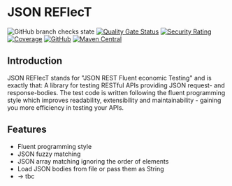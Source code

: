 # JSON REFlecT

![GitHub branch checks state](https://img.shields.io/github/checks-status/olivergregorius/json-reflect/main?label=Checks)
[![Quality Gate Status](https://sonarcloud.io/api/project_badges/measure?project=olivergregorius_json-reflect&metric=alert_status)](https://sonarcloud.io/summary/new_code?id=olivergregorius_json-reflect)
[![Security Rating](https://sonarcloud.io/api/project_badges/measure?project=olivergregorius_json-reflect&metric=security_rating)](https://sonarcloud.io/summary/new_code?id=olivergregorius_json-reflect)
[![Coverage](https://sonarcloud.io/api/project_badges/measure?project=olivergregorius_json-reflect&metric=coverage)](https://sonarcloud.io/summary/new_code?id=olivergregorius_json-reflect)
[![GitHub](https://img.shields.io/github/license/olivergregorius/json-reflect?label=License)](https://github.com/olivergregorius/json-reflect/blob/HEAD/LICENSE)
[![Maven Central](https://img.shields.io/maven-central/v/dev.gregorius.library/json-reflect?label=Maven%20Central)](https://search.maven.org/artifact/dev.gregorius.library/json-reflect)

## Introduction

JSON REFlecT stands for "JSON REST Fluent economic Testing" and is exactly that: A library for testing RESTful APIs providing JSON request- and response-bodies.
The test code is written following the fluent programming style which improves readability, extensibility and maintainability - gaining you more efficiency in
testing your APIs.

## Features

- Fluent programming style
- JSON fuzzy matching
- JSON array matching ignoring the order of elements
- Load JSON bodies from file or pass them as String
- -> tbc